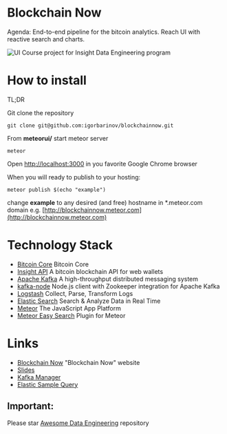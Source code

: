 Blockchain Now
==============

Agenda: End-to-end pipeline for the bitcoin analytics. Reach UI with reactive search and charts.

![UI](https://raw.githubusercontent.com/igorbarinov/blockchainnow/master/presentation/blockchain2.png)
Course project for Insight Data Engineering program

# How to install
TL;DR

Git clone the repository
```
git clone git@github.com:igorbarinov/blockchainnow.git
```
From **meteorui/** start meteor server
```
meteor
```
Open [http://localhost:3000](http://localhost:3000) in you favorite Google Chrome browser

When you will ready to publish to your hosting:
```
meteor publish $(echo "example")
```
change **example** to any desired (and free) hostname in *.meteor.com domain
e.g. [http://blockchainnow.meteor.com](http://blockchainnow.meteor.com)

# Technology Stack
- [Bitcoin Core](https://bitcoin.org/en/download) Bitcoin Core
- [Insight API](https://github.com/bitpay/insight-api) A bitcoin blockchain API for web wallets
- [Apache Kafka](http://kafka.apache.org) A high-throughput distributed messaging system
- [kafka-node](https://github.com/SOHU-Co/kafka-node) Node.js client with Zookeeper integration for Apache Kafka
- [Logstash](https://www.elastic.co/products/logstash) Collect, Parse, Transform Logs
- [Elastic Search](https://www.elastic.co/products/elasticsearch) Search & Analyze Data in Real Time
- [Meteor](http://www.meteor.com) The JavaScript App Platform
- [Meteor Easy Search](https://github.com/matteodem/meteor-easy-search) Plugin for Meteor

# Links
- [Blockchain Now](http://blockchainnow.meteor.com) "Blockchain Now" website
- [Slides](https://www.slideshare.net/secret/4Cb1dBG2iMlo2q)
- [Kafka Manager](http://bitcoind.blocknotary.com:9000/) 
- [Elastic Sample Query](http://search.blocknotary.com:9200/_search?q=txid:d5f2d21453a6f0e67b5c42959c9700853e4c4d46fa7519d1cc58e77369c893f2&pretty=true)


Important:
----------
Please star [Awesome Data Engineering](https://github.com/igorbarinov/awesome-data-engineering) repository
